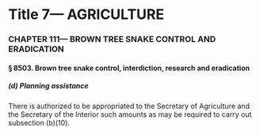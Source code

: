 
# Title 7— AGRICULTURE
### CHAPTER 111— BROWN TREE SNAKE CONTROL AND ERADICATION
#### § 8503. Brown tree snake control, interdiction, research and eradication
##### (d) Planning assistance

There is authorized to be appropriated to the Secretary of Agriculture and the Secretary of the Interior such amounts as may be required to carry out subsection (b)(10).
